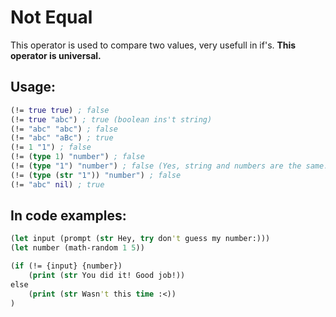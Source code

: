 # Not Equal

This operator is used to compare two values, very usefull in if's.
**This operator is universal.**

## Usage:

```clj
(!= true true) ; false
(!= true "abc") ; true (boolean ins't string)
(!= "abc" "abc") ; false
(!= "abc" "aBc") ; true
(!= 1 "1") ; false
(!= (type 1) "number") ; false
(!= (type "1") "number") ; false (Yes, string and numbers are the same.)
(!= (type (str "1")) "number") ; false
(!= "abc" nil) ; true
```

## In code examples:

```clj
(let input (prompt (str Hey, try don't guess my number:)))
(let number (math-random 1 5))

(if (!= {input} {number})
    (print (str You did it! Good job!))
else
    (print (str Wasn't this time :<))
)
```
